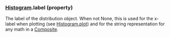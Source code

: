 ### [Histogram](Histogram.md).label (property)




The label of the distribution object.  When not None, this is used for
the x-label when plotting (see [Histogram.plot](Histogram.plot.md)) and for the
string representation for any math in a [Composite](Composite.md).

